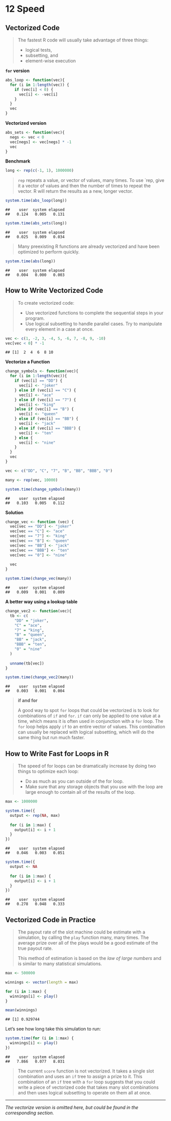 12 Speed
================

## Vectorized Code

> The fastest R code will usually take advantage of three things:
> 
>   - logical tests,
>   - subsetting, and
>   - element-wise execution

**`for` version**

``` r
abs_loop <- function(vec){
  for (i in 1:length(vec)) {
    if (vec[i] < 0) {
      vec[i] <- -vec[i]
    }
  }
  vec
}
```

**Vectorized version**

``` r
abs_sets <- function(vec){
  negs <- vec < 0
  vec[negs] <- vec[negs] * -1
  vec
}
```

**Benchmark**

``` r
long <- rep(c(-1, 1), 1000000)
```

> `rep` repeats a value, or vector of values, many times. To use \`rep,
> give it a vector of values and then the number of times to repeat the
> vector. R will return the results as a new, longer vector.

``` r
system.time(abs_loop(long))
```

    ##    user  system elapsed 
    ##   0.124   0.005   0.131

``` r
system.time(abs_sets(long))
```

    ##    user  system elapsed 
    ##   0.025   0.009   0.034

> Many preexisting R functions are already vectorized and have been
> optimized to perform quickly.

``` r
system.time(abs(long))
```

    ##    user  system elapsed 
    ##   0.004   0.000   0.003

## How to Write Vectorized Code

> To create vectorized code:
> 
>   - Use vectorized functions to complete the sequential steps in your
>     program.
>   - Use logical subsetting to handle parallel cases. Try to manipulate
>     every element in a case at once.

``` r
vec <- c(1, -2, 3, -4, 5, -6, 7, -8, 9, -10)
vec[vec < 0] * -1
```

    ## [1]  2  4  6  8 10

**Vectorize a Function**

``` r
change_symbols <- function(vec){
  for (i in 1:length(vec)){
    if (vec[i] == "DD") {
      vec[i] <- "joker"
    } else if (vec[i] == "C") {
      vec[i] <- "ace"
    } else if (vec[i] == "7") {
      vec[i] <- "king"
    }else if (vec[i] == "B") {
      vec[i] <- "queen"
    } else if (vec[i] == "BB") {
      vec[i] <- "jack"
    } else if (vec[i] == "BBB") {
      vec[i] <- "ten"
    } else {
      vec[i] <- "nine"
    } 
  }
  vec
}

vec <- c("DD", "C", "7", "B", "BB", "BBB", "0")

many <- rep(vec, 10000)

system.time(change_symbols(many))
```

    ##    user  system elapsed 
    ##   0.103   0.005   0.112

**Solution**

``` r
change_vec <- function (vec) {
  vec[vec == "DD"] <- "joker"
  vec[vec == "C"] <- "ace"
  vec[vec == "7"] <- "king"
  vec[vec == "B"] <- "queen"
  vec[vec == "BB"] <- "jack"
  vec[vec == "BBB"] <- "ten"
  vec[vec == "0"] <- "nine"
  
  vec
}

system.time(change_vec(many))
```

    ##    user  system elapsed 
    ##   0.009   0.001   0.009

**A better way using a lookup table**

``` r
change_vec2 <- function(vec){
  tb <- c(
    "DD" = "joker",
    "C" = "ace",
    "7" = "king",
    "B" = "queen", 
    "BB" = "jack",
    "BBB" = "ten",
    "0" = "nine"
  )
  
  unname(tb[vec])
}

system.time(change_vec2(many))
```

    ##    user  system elapsed 
    ##   0.003   0.001   0.004

> **if and for**
> 
> A good way to spot `for` loops that could be vectorized is to look for
> combinations of `if` and `for`. `if` can only be applied to one value
> at a time, which means it is often used in conjunction with a `for`
> loop. The `for` loop helps apply `if` to an entire vector of values.
> This combination can usually be replaced with logical subsetting,
> which will do the same thing but run much faster.

## How to Write Fast for Loops in R

> The speed of for loops can be dramatically increase by doing two
> things to optimize each loop:
> 
>   - Do as much as you can outside of the for loop.
>   - Make sure that any storage objects that you use with the loop are
>     large enough to contain all of the results of the loop.

``` r
max <- 1000000
```

``` r
system.time({
  output <- rep(NA, max)
  
  for (i in 1:max) {
    output[i] <- i + 1
  }
})
```

    ##    user  system elapsed 
    ##   0.046   0.003   0.051

``` r
system.time({
  output <- NA 
  
  for (i in 1:max) {
    output[i] <- i + 1
  }
})
```

    ##    user  system elapsed 
    ##   0.278   0.048   0.333

## Vectorized Code in Practice

> The payout rate of the slot machine could be estimate with a
> simulation, by calling the `play` function many, many times. The
> average prize over all of the plays would be a good estimate of the
> true payout rate.
> 
> This method of estimation is based on the *law of large numbers* and
> is similar to many statistical simulations.

``` r
max <- 500000

winnings <- vector(length = max)

for (i in 1:max) {
  winnings[i] <- play()
}

mean(winnings)
```

    ## [1] 0.929744

Let’s see how long take this simulation to run:

``` r
system.time(for (i in 1:max) {
  winnings[i] <- play()
})
```

    ##    user  system elapsed 
    ##   7.866   0.077   8.031

> The current `score` function is not vectorized. It takes a single slot
> combination and uses an `if` tree to assign a prize to it. This
> combination of an `if` tree with a `for` loop suggests that you could
> write a piece of vectorized code that takes many slot combinations and
> then uses logical subsetting to operate on them all at once.

-----

*The vectorize version is omitted here, but could be found in the
corresponding section.*
